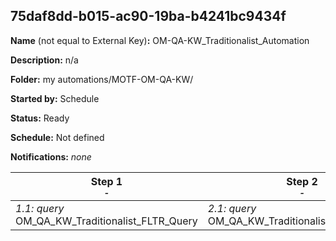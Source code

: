 ## 75daf8dd-b015-ac90-19ba-b4241bc9434f

**Name** (not equal to External Key)**:** OM-QA-KW_Traditionalist_Automation


**Description:** n/a

**Folder:** my automations/MOTF-OM-QA-KW/

**Started by:** Schedule

**Status:** Ready

**Schedule:** Not defined

**Notifications:** _none_


| Step 1<br>_<small>-</small>_ | Step 2<br>_<small>-</small>_ |
| --- | --- |
| _1.1: query_<br>OM_QA_KW_Traditionalist_FLTR_Query | _2.1: query_<br>OM_QA_KW_Traditionalist_CRM_Profiles |
